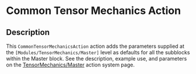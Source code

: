 # Common Tensor Mechanics Action

## Description

This `CommonTensorMechanicsAction` action adds the parameters supplied at the `[Modules/TensorMechanics/Master]` level as defaults for all the subblocks within the Master block. See the description, example use, and parameters on the [TensorMechanics/Master](/Modules/TensorMechanics/Master/index.md) action system page.
